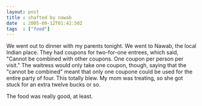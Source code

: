 ```yaml
---
layout: post
title : shafted by nawab
date  : 2005-09-12T01:42:50Z
tags  : ["food"]
---
```

We went out to dinner with my parents tonight.  We went to Nawab, the local Indian place.  They had coupons for two-for-one entrees, which said, "Cannot be combined with other coupons.  One coupon per person per visit."  The waitress would only take one coupon, though, saying that the "cannot be combined" meant that only one coupone could be used for the entire party of four.  This totally blew.  My mom was treating, so she got stuck for an extra twelve bucks or so.

The food was really good, at least. 
